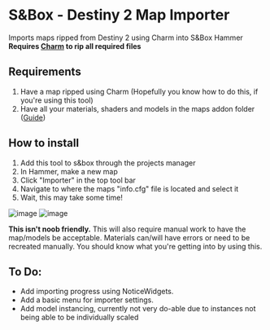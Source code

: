 # S&Box - Destiny 2 Map Importer
 Imports maps ripped from Destiny 2 using Charm into S&Box Hammer
 **Requires [Charm](https://github.com/MontagueM/Charm) to rip all required files**
 
## Requirements
1. Have a map ripped using Charm (Hopefully you know how to do this, if you're using this tool)
2. Have all your materials, shaders and models in the maps addon folder ([Guide](https://github.com/DeltaDesigns/Charm/blob/main/README.md#source-2-only-supports-sbox-at-the-moment))
 
## How to install

1. Add this tool to s&box through the projects manager
2. In Hammer, make a new map
3. Click "Importer" in the top tool bar
4. Navigate to where the maps "info.cfg" file is located and select it
5. Wait, this may take some time!
 
 ![image](https://user-images.githubusercontent.com/50308149/200097482-e0b2caae-d737-490e-b1c6-60c6e863347b.png)
 ![image](https://user-images.githubusercontent.com/50308149/200098022-8cc995e7-cee4-4c0e-947c-45ba174f7464.png)

**This isn't noob friendly.**
This will also require manual work to have the map/models be acceptable. Materials can/will have errors or need to be recreated manually. You should know what you're getting into by using this.

## To Do:
- Add importing progress using NoticeWidgets.
- Add a basic menu for importer settings.
- Add model instancing, currently not very do-able due to instances not being able to be individually scaled


